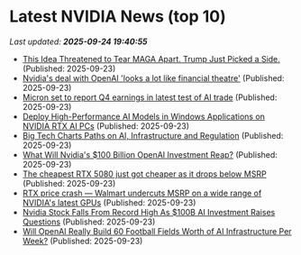 # Latest NVIDIA News (top 10)
_Last updated: **2025-09-24 19:40:55**_

- [This Idea Threatened to Tear MAGA Apart. Trump Just Picked a Side.](https://slate.com/news-and-politics/2025/09/trump-h1b-visa-panic-india-silicon-valley-tech.html) (Published: 2025-09-23)
- [Nvidia's deal with OpenAI 'looks a lot like financial theatre'](https://biztoc.com/x/15a4aaed474409ba) (Published: 2025-09-23)
- [Micron set to report Q4 earnings in latest test of AI trade](https://finance.yahoo.com/news/micron-set-to-report-q4-earnings-in-latest-test-of-ai-trade-192351303.html) (Published: 2025-09-23)
- [Deploy High-Performance AI Models in Windows Applications on NVIDIA RTX AI PCs](https://developer.nvidia.com/blog/deploy-ai-models-faster-with-windows-ml-on-rtx-pcs/) (Published: 2025-09-23)
- [Big Tech Charts Paths on AI, Infrastructure and Regulation](http://www.pymnts.com/news/artificial-intelligence/2025/big-tech-charts-paths-ai-infrastructure-regulation/) (Published: 2025-09-23)
- [What Will Nvidia's $100 Billion OpenAI Investment Reap?](https://biztoc.com/x/c3e3e4df27ea4544) (Published: 2025-09-23)
- [The cheapest RTX 5080 just got cheaper as it drops below MSRP](https://www.notebookcheck.net/The-cheapest-RTX-5080-just-got-cheaper-as-it-drops-below-MSRP.1122112.0.html) (Published: 2025-09-23)
- [RTX price crash — Walmart undercuts MSRP on a wide range of NVIDIA's latest GPUs](https://www.windowscentral.com/hardware/nvidia/geforce-week-gpu-deals-msrp) (Published: 2025-09-23)
- [Nvidia Stock Falls From Record High As $100B AI Investment Raises Questions](https://finance.yahoo.com/news/nvidia-stock-falls-record-high-185832337.html) (Published: 2025-09-23)
- [Will OpenAI Really Build 60 Football Fields Worth of AI Infrastructure Per Week?](https://uk.pcmag.com/ai/160221/will-openai-really-build-60-football-fields-worth-of-ai-infrastructure-per-week) (Published: 2025-09-23)
